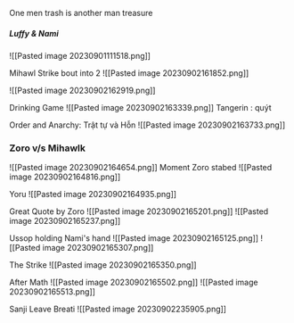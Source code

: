 
One men trash is another man treasure

##### **Luffy & Nami**
![[Pasted image 20230901111518.png]]

Mihawl Strike bout into 2
![[Pasted image 20230902161852.png]]


![[Pasted image 20230902162919.png]]


Drinking Game
![[Pasted image 20230902163339.png]]
Tangerin :  quýt



Order and Anarchy: Trật tự và Hỗn 
![[Pasted image 20230902163733.png]]


### Zoro v/s Mihawlk
![[Pasted image 20230902164654.png]]
Moment Zoro stabed
![[Pasted image 20230902164816.png]]

Yoru
![[Pasted image 20230902164935.png]]

Great Quote by Zoro
![[Pasted image 20230902165201.png]]
![[Pasted image 20230902165237.png]]

Ussop holding Nami's hand
![[Pasted image 20230902165125.png]]
![[Pasted image 20230902165307.png]]

The Strike 
![[Pasted image 20230902165350.png]]

After Math
![[Pasted image 20230902165502.png]]
![[Pasted image 20230902165513.png]]


Sanji Leave Breati
![[Pasted image 20230902235905.png]]